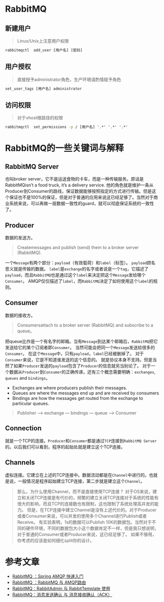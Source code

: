 # RabbitMQ

## 新建用户

> Linux/Unix上注意用户权限

```cmd
rabbitmqctl  add_user [用户名] [密码]
```

## 用户授权

> 直接授予administrator角色，生产环境请酌情赋予角色

```cmd
set_user_tags [用户名] administrator
```

## 访问权限

> 对于vhost根路径的权限

```cmd
rabbitmqctl  set_permissions -p / [用户名] '.*' '.*' '.*'
```

# RabbitMQ的一些关键词与解释

## RabbitMQ Server

也叫broker server，它不是运送食物的卡车，而是一种传输服务。原话是RabbitMQisn’t a food truck, it’s a delivery service. 他的角色就是维护一条从Producer到Consumer的路线，保证数据能够按照指定的方式进行传输。但是这个保证也不是100%的保证，但是对于普通的应用来说这已经足够了。当然对于商业系统来说，可以再做一层数据一致性的guard，就可以彻底保证系统的一致性了。

## Producer 
数据的发送方。
> Createmessages and publish (send) them to a broker server (RabbitMQ).

一个`Message`有两个部分：`payload`（有效载荷）和`label`（标签）。
`payload`顾名思义就是传输的数据。
`label`是`exchange`的名字或者说是一个`tag`，它描述了`payload`，而且`RabbitMQ`也是通过这个`label`来决定把这个`Message`发给哪个`Consumer`。
AMQP仅仅描述了`label`，而`RabbitMQ`决定了如何使用这个`label`的规则。

## Consumer
数据的接收方。
> Consumersattach to a broker server (RabbitMQ) and subscribe to a queue。

把queue比作是一个有名字的邮箱。当有`Message`到达某个邮箱后，`RabbitMQ`把它发送给它的某个订阅者即`Consumer`。
当然可能会把同一个`Message`发送给很多的`Consumer`。
在这个`Message`中，只有`payload`，`label`已经被删掉了。
对于`Consumer`来说，它是不知道谁发送的这个信息的。
就是协议本身不支持。但是当然了如果`Producer`发送的`payload`包含了`Producer`的信息就另当别论了。
对于一个数据从`Producer`到`Consumer`的正确传递，还有三个概念需要明确：`exchanges`, `queues` and `bindings`。
- Exchanges are where producers publish their messages.
- Queues are where the messages end up and are received by consumers
- Bindings are how the messages get routed from the exchange to particular queues.

> Publisher —> exchange — bindings — queue —> Consumer

## Connection

就是一个TCP的连接。`Producer`和`Consumer`都是通过`TCP`连接到`RabbitMQ Server`的。以后我们可以看到，程序的起始处就是建立这个TCP连接。

## Channels

虚拟连接。它建立在上述的TCP连接中。数据流动都是在`Channel`中进行的。也就是说，一般情况是程序起始建立TCP连接，第二步就是建立这个`Channel`。

> 那么，为什么使用Channel，而不是直接使用TCP连接？
> 对于OS来说，建立和关闭TCP连接是有代价的，频繁的建立关闭TCP连接对于系统的性能有很大的影响，而且TCP的连接数也有限制，这也限制了系统处理高并发的能力。
> 但是，在TCP连接中建立Channel是没有上述代价的。对于Producer或者Consumer来说，可以并发的使用多个Channel进行Publish或者Receive。
> 有实验表明，1s的数据可以Publish 10K的数据包。当然对于不同的硬件环境，不同的数据包大小这个数据肯定不一样，但是我只想说明，对于普通的Consumer或者Producer来说，这已经足够了。
> 如果不够用，你考虑的应该是如何细化split你的设计。


# 参考文章

- [RabbitMQ ：Spring AMQP 快速入门](https://www.jianshu.com/p/935746eb37b2)
- [RabbitMQ ：RabbitMQ 与 AMQP路由](https://www.jianshu.com/p/65906181393e)
- [RabbitMQ：RabbitAdmin 与 RabbitTemplate 使用](https://www.jianshu.com/p/e647758a7c50)
- [RabbitMQ：消息发送确认 与 消息接收确认（ACK）](https://www.jianshu.com/p/2c5eebfd0e95)

